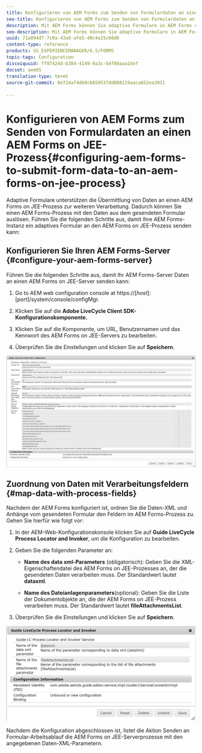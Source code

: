 ```yaml
---
title: Konfigurieren von AEM Forms zum Senden von Formulardaten an einen AEM Forms on JEE-Prozess
seo-title: Konfigurieren von AEM Forms zum Senden von Formulardaten an einen AEM Forms on JEE-Prozess
description: Mit AEM Forms können Sie adaptive Formulare in AEM Forms on JEE-Prozesse integrieren, um Formulardaten zu verarbeiten.
seo-description: Mit AEM Forms können Sie adaptive Formulare in AEM Forms on JEE-Prozesse integrieren, um Formulardaten zu verarbeiten.
uuid: 71a894d7-7c0a-43a6-afe5-40c4a15c66d6
content-type: reference
products: SG_EXPERIENCEMANAGER/6.5/FORMS
topic-tags: Configuration
discoiquuid: ff97424d-b384-4149-9a3c-b4f00aaa1def
docset: aem65
translation-type: tm+mt
source-git-commit: 8e724af4d69cb859537dd088119aaca652ea3931

---
```



# Konfigurieren von AEM Forms zum Senden von Formulardaten an einen AEM Forms on JEE-Prozess{#configuring-aem-forms-to-submit-form-data-to-an-aem-forms-on-jee-process}

Adaptive Formulare unterstützen die Übermittlung von Daten an einen AEM Forms on JEE-Prozess zur weiteren Verarbeitung. Dadurch können Sie einen AEM Forms-Prozess mit den Daten aus dem gesendeten Formular auslösen. Führen Sie die folgenden Schritte aus, damit Ihre AEM Forms-Instanz ein adaptives Formular an den AEM Forms on JEE-Prozess senden kann:

## Konfigurieren Sie Ihren AEM Forms-Server {#configure-your-aem-forms-server}

Führen Sie die folgenden Schritte aus, damit Ihr AEM Forms-Server Daten an einen AEM Forms on JEE-Server senden kann:

1. Go to AEM web configuration console at https://[*host*]:[*port*]/system/console/configMgr.

1. Klicken Sie auf die **Adobe LiveCycle Client SDK-Konfigurationskomponente.**
1. Klicken Sie auf die Komponente, um URL, Benutzernamen und das Kennwort des AEM Forms on JEE-Servers zu bearbeiten.
1. Überprüfen Sie die Einstellungen und klicken Sie auf **Speichern**.

![Adobe LiveCycle Client SDK-Konfiguration](assets/clientsdkconfiguration.jpg)

## Zuordnung von Daten mit Verarbeitungsfeldern {#map-data-with-process-fields}

Nachdem der AEM Forms konfiguriert ist, ordnen Sie die Daten-XML und Anhänge vom gesendeten Formular den Feldern im AEM Forms-Prozess zu. Gehen Sie hierfür wie folgt vor:

1. In der AEM-Web-Konfigurationskonsole klicken Sie auf **Guide LiveCycle Process Locator and Invoker**, um die Konfiguration zu bearbeiten.
1. Geben Sie die folgenden Parameter an:

   * **Name des data xml-Parameters** (obligatorisch): Geben Sie die XML-Eigenschaftendatei des AEM Forms on JEE-Prozesses an, der die gesendeten Daten verarbeiten muss. Der Standardwert lautet **dataxml**.

   * **Name des Dateianlagenparameters**(optional): Geben Sie die Liste der Dokumentobjekte an, die der AEM Forms on JEE-Prozess verarbeiten muss. Der Standardwert lautet **fileAttachmentsList**.

1. Überprüfen Sie die Einstellungen und klicken Sie auf **Speichern**.

![Guide LiveCycle Process Locator and Invoker](assets/test3.jpg)

Nachdem die Konfiguration abgeschlossen ist, listet die Aktion Senden an Formular-Arbeitsablauf die AEM Forms on JEE-Serverprozesse mit den angegebenen Daten-XML-Parametern.
